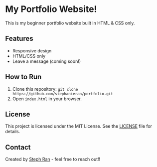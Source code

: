 # My Portfolio Website!
This is my beginner portfolio website built in HTML & CSS only.

## Features
- Responsive design  
- HTML/CSS only 
- Leave a message (coming soon!)

## How to Run  
1. Clone this repository: `git clone https://github.com/stephanieran/portfolio.git`  
2. Open `index.html` in your browser.

## License  
This project is licensed under the MIT License. See the [LICENSE](./LICENSE) file for details.

## Contact  
Created by [Steph Ran]() - feel free to reach out!!